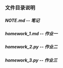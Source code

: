 ### 文件目录说明

##### NOTE.md -- 笔记

##### homework_1.md -- 作业一

##### homework_2.py -- 作业二

##### homework_3.py -- 作业三
